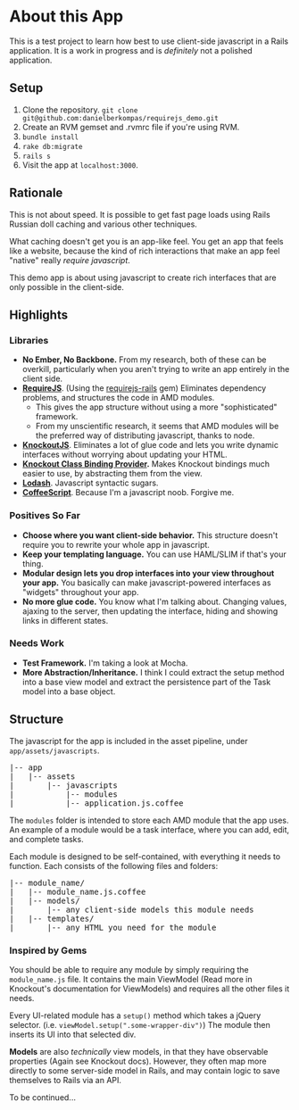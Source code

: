 # About this App
This is a test project to learn how best to use client-side javascript in a Rails application.  It is a work in progress and is _definitely_ not a polished application.

## Setup
1. Clone the repository.  `git clone git@github.com:danielberkompas/requirejs_demo.git`
2. Create an RVM gemset and .rvmrc file if you're using RVM.
3. `bundle install`
4. `rake db:migrate`
5. `rails s`
6. Visit the app at `localhost:3000`.

## Rationale
This is not about speed.  It is possible to get fast page loads using Rails Russian doll caching and various other techniques.

What caching doesn't get you is an app-like feel.  You get an app that feels like a website, because the kind of rich interactions that make an app feel "native" really _require javascript_.

This demo app is about using javascript to create rich interfaces that are only possible in the client-side.

## Highlights

### Libraries
* **No Ember, No Backbone.** From my research, both of these can be overkill, particularly when you aren't trying to write an app entirely in the client side.
* **[RequireJS](http://requirejs.org)**. (Using the [requirejs-rails](https://github.com/jwhitley/requirejs-rails) gem) Eliminates dependency problems, and structures the code in AMD modules.  
	* This gives the app structure without using a more "sophisticated" framework.
	* From my unscientific research, it seems that AMD modules will be the preferred way of distributing javascript, thanks to node.
* **[KnockoutJS](http://knockoutjs.com)**.  Eliminates a lot of glue code and lets you write dynamic interfaces without worrying about updating your HTML.
* **[Knockout Class Binding Provider](https://github.com/rniemeyer/knockout-classBindingProvider).** Makes Knockout bindings much easier to use, by abstracting them from the view.
* **[Lodash](http://lodash.com)**.  Javascript syntactic sugars.
* **[CoffeeScript](http://coffeescript.org)**.  Because I'm a javascript noob.  Forgive me.

### Positives So Far

* **Choose where you want client-side behavior.**  This structure doesn't require you to rewrite your whole app in javascript.
* **Keep your templating language.** You can use HAML/SLIM if that's your thing.
* **Modular design lets you drop interfaces into your view throughout your app.**  You basically can make javascript-powered interfaces as "widgets" throughout your app.
* **No more glue code.** You know what I'm talking about.  Changing values, ajaxing to the server, then updating the interface, hiding and showing links in different states.

### Needs Work

* **Test Framework.** I'm taking a look at Mocha.
* **More Abstraction/Inheritance.** I think I could extract the setup method into a base view model and extract the persistence part of the Task model into a base object.

## Structure
The javascript for the app is included in the asset pipeline, under `app/assets/javascripts`.

<pre>
|-- app
|   |-- assets
|       |-- javascripts
|           |-- modules
|           |-- application.js.coffee
</pre>

The `modules` folder is intended to store each AMD module that the app uses.  An example of a module would be a task interface, where you can add, edit, and complete tasks.

Each module is designed to be self-contained, with everything it needs to function.  Each consists of the following files and folders:

<pre>
|-- module_name/
|   |-- module_name.js.coffee
|   |-- models/
|       |-- any client-side models this module needs
|   |-- templates/
|       |-- any HTML you need for the module
</pre>

### Inspired by Gems
You should be able to require any module by simply requiring the `module_name.js` file.  It contains the main ViewModel (Read more in Knockout's documentation for ViewModels) and requires all the other files it needs.

Every UI-related module has a `setup()` method which takes a jQuery selector. (i.e. `viewModel.setup(".some-wrapper-div")`) The module then inserts its UI into that selected div.

**Models** are also _technically_ view models, in that they have observable properties (Again see Knockout docs).  However, they often map more directly to some server-side model in Rails, and may contain logic to save themselves to Rails via an API.

To be continued...
